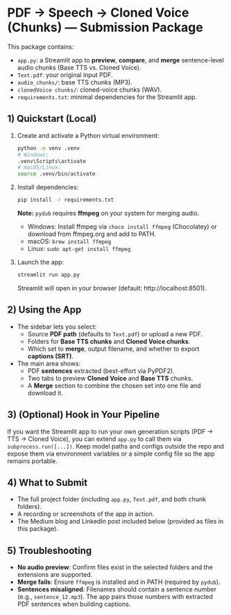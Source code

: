 
# PDF → Speech → Cloned Voice (Chunks) — Submission Package

This package contains:
- `app.py`: a Streamlit app to **preview**, **compare**, and **merge** sentence-level audio chunks (Base TTS vs. Cloned Voice).
- `Text.pdf`: your original input PDF.
- `audio_chunks/`: base TTS chunks (MP3).
- `clonedVoice chunks/`: cloned-voice chunks (WAV).
- `requirements.txt`: minimal dependencies for the Streamlit app.

## 1) Quickstart (Local)

1. Create and activate a Python virtual environment:
   ```bash
   python -m venv .venv
   # Windows:
   .venv\Scripts\activate
   # macOS/Linux:
   source .venv/bin/activate
   ```
2. Install dependencies:
   ```bash
   pip install -r requirements.txt
   ```
   **Note:** `pydub` requires **ffmpeg** on your system for merging audio.  
   - Windows: Install ffmpeg via `choco install ffmpeg` (Chocolatey) or download from ffmpeg.org and add to PATH.  
   - macOS: `brew install ffmpeg`  
   - Linux: `sudo apt-get install ffmpeg`

3. Launch the app:
   ```bash
   streamlit run app.py
   ```
   Streamlit will open in your browser (default: http://localhost:8501).

## 2) Using the App

- The sidebar lets you select:
  - Source **PDF path** (defaults to `Text.pdf`) or upload a new PDF.
  - Folders for **Base TTS chunks** and **Cloned Voice chunks**.
  - Which set to **merge**, output filename, and whether to export **captions (SRT)**.
- The main area shows:
  - PDF **sentences** extracted (best-effort via PyPDF2).
  - Two tabs to preview **Cloned Voice** and **Base TTS** chunks.
  - A **Merge** section to combine the chosen set into one file and download it.

## 3) (Optional) Hook in Your Pipeline

If you want the Streamlit app to run your own generation scripts (PDF → TTS → Cloned Voice),
you can extend `app.py` to call them via `subprocess.run([...])`. Keep model paths and configs outside the repo
and expose them via environment variables or a simple config file so the app remains portable.

## 4) What to Submit

- The full project folder (including `app.py`, `Text.pdf`, and both chunk folders).
- A recording or screenshots of the app in action.
- The Medium blog and LinkedIn post included below (provided as files in this package).

## 5) Troubleshooting

- **No audio preview**: Confirm files exist in the selected folders and the extensions are supported.
- **Merge fails**: Ensure `ffmpeg` is installed and in PATH (required by `pydub`).
- **Sentences misaligned**: Filenames should contain a sentence number (e.g., `sentence_12.mp3`).
  The app pairs those numbers with extracted PDF sentences when building captions.

